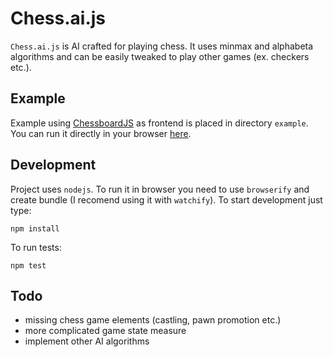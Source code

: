 Chess.ai.js
===========
`Chess.ai.js` is AI crafted for playing chess. It uses minmax and alphabeta algorithms and can be easily tweaked to play other games (ex. checkers etc.).

Example
-------
Example using [ChessboardJS](https://github.com/oakmac/chessboardjs/) as frontend is placed in directory `example`. You can run it directly in your browser [here](https://rawgit.com/krzkaczor/Chess.ai.js/master/example/index.html).

Development
-----------
Project uses `nodejs`. To run it in browser you need to use `browserify` and create bundle (I recomend using it with `watchify`). 
To start development just type:
		
	npm install
	
To run tests:
	
	npm test


Todo
----
- missing chess game elements (castling, pawn promotion etc.)
- more complicated game state measure
- implement other AI algorithms